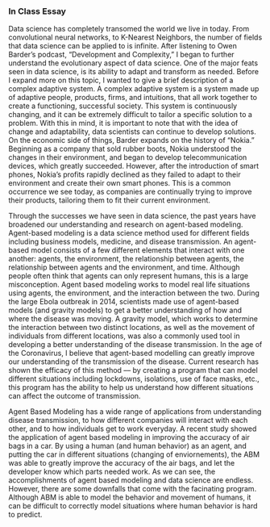 ### In Class Essay 

Data science has completely transomed the world we live in today. From convolutional neural networks, to K-Nearest Neighbors, the number of fields that data science can be applied to is infinite. After listening to Owen Barder’s podcast, “Development and Complexity,” I began to further understand the evolutionary aspect of data science. One of the major feats seen in data science, is its ability to adapt and transform as needed. Before I expand more on this topic, I wanted to give a brief description of a complex adaptive system. A complex adaptive system is a system made up of adaptive people, products, firms, and intuitions, that all work together to create a functioning, successful society. This system is continuously changing, and it can be extremely difficult to tailor a specific solution to a problem. With this in mind, it is important to note that with the idea of change and adaptability, data scientists can continue to develop solutions. On the economic side of things, Barder expands on the history of “Nokia.” Beginning as a company that sold rubber boots, Nokia understood the changes in their environment, and began to develop telecommunication devices, which greatly succeeded. However, after the introduction of smart phones, Nokia’s profits rapidly declined as they failed to adapt to their environment and create their own smart phones. This is a common occurrence we see today, as companies are continually trying to improve their products, tailoring them to fit their current environment.            

Through the successes we have seen in data science, the past years have broadened our understanding and research on agent-based modeling. Agent-based modeling is a data science method used for different fields including business models, medicine, and disease transmission. An agent-based model consists of a few different elements that interact with one another: agents, the environment, the relationship between agents, the relationship between agents and the environment, and time. Although people often think that agents can only represent humans, this is a large misconception. Agent based modeling works to model real life situations using agents, the environment, and the interaction between the two. During the large Ebola outbreak in 2014, scientists made use of agent-based models (and gravity models) to get a better understanding of how and where the disease was moving. A gravity model, which works to determine the interaction between two distinct locations, as well as the movement of individuals from different locations, was also a commonly used tool in developing a better understanding of the disease transmission. In the age of the Coronavirus, I believe that agent-based modelling can greatly improve our understanding of the transmission of the disease. Current research has shown the efficacy of this method –– by creating a program that can model different situations including lockdowns, isolations, use of face masks, etc., this program has the ability to help us understand how different situations can affect the outcome of transmission.

Agent Based Modeling has a wide range of applications from understanding disease transmission, to how different companies will interact with each other, and to how individuals get to work everyday. A recent study showed the application of agent based modeling in improving the accuracy of air bags in a car. By using a human (and human behavior) as an agent, and putting the car in different situations (changing of enviornements), the ABM was able to greatly improve the accuracy of the air bags, and let the developer know which parts needed work. As we can see, the accomplishments of agent based modeling and data science are endless. However, there are some downfalls that come with the facinating program. Although ABM is able to model the behavior and movement of humans, it can be difficult to correctly model situations where human behavior is hard to predict.    
